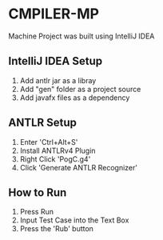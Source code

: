 # CMPILER-MP
Machine Project was built using IntelliJ IDEA

## IntelliJ IDEA Setup
1. Add antlr jar as a libray
2. Add "gen" folder as a project source
3. Add javafx files as a dependency

## ANTLR Setup
1. Enter 'Ctrl+Alt+S'
2. Install ANTLRv4 Plugin
3. Right Click 'PogC.g4'
4. Click 'Generate ANTLR Recognizer'

## How to Run
1. Press Run
2. Input Test Case into the Text Box
3. Press the 'Rub' button
